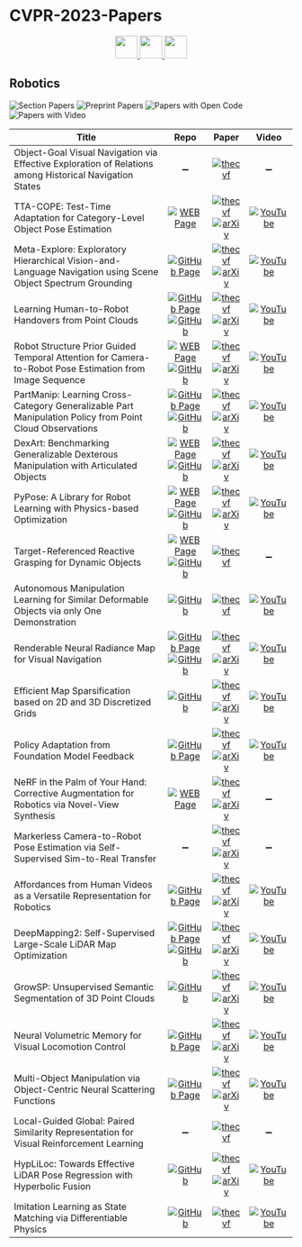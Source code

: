 # CVPR-2023-Papers

<div align="center">
  <a href="https://github.com/DmitryRyumin/CVPR-2023-Papers/blob/main/sections/vision-and-graphics.md">
    <img src="https://cdn.jsdelivr.net/gh/DmitryRyumin/NewEraAI-Papers@main/images/left.svg" width="40" />
  </a>
  <a href="https://github.com/DmitryRyumin/CVPR-2023-Papers/">
    <img src="https://cdn.jsdelivr.net/gh/DmitryRyumin/NewEraAI-Papers@main/images/home.svg" width="40" />
  </a>
  <a href="https://github.com/DmitryRyumin/CVPR-2023-Papers/blob/main/sections/transparency-fairness-accountability-privacy-ethics-in-vision.md">
    <img src="https://cdn.jsdelivr.net/gh/DmitryRyumin/NewEraAI-Papers@main/images/right.svg" width="40" />
  </a>
</div>

## Robotics

![Section Papers](https://img.shields.io/badge/Section%20Papers-23-42BA16) ![Preprint Papers](https://img.shields.io/badge/Preprint%20Papers-18-b31b1b) ![Papers with Open Code](https://img.shields.io/badge/Papers%20with%20Open%20Code-13-1D7FBF) ![Papers with Video](https://img.shields.io/badge/Papers%20with%20Video-18-FF0000)

| **Title** | **Repo** | **Paper** | **Video** |
|-----------|:--------:|:---------:|:---------:|
| Object-Goal Visual Navigation via Effective Exploration of Relations among Historical Navigation States | :heavy_minus_sign: | [![thecvf](https://img.shields.io/badge/pdf-thecvf-7395C5.svg)](https://openaccess.thecvf.com/content/CVPR2023/papers/Du_Object-Goal_Visual_Navigation_via_Effective_Exploration_of_Relations_Among_Historical_CVPR_2023_paper.pdf) | :heavy_minus_sign: |
| TTA-COPE: Test-Time Adaptation for Category-Level Object Pose Estimation | [![WEB Page](https://img.shields.io/badge/WEB-Page-159957.svg)](https://sites.google.com/view/taeyeop-lee/ttacope) | [![thecvf](https://img.shields.io/badge/pdf-thecvf-7395C5.svg)](https://openaccess.thecvf.com/content/CVPR2023/papers/Lee_TTA-COPE_Test-Time_Adaptation_for_Category-Level_Object_Pose_Estimation_CVPR_2023_paper.pdf) <br /> [![arXiv](https://img.shields.io/badge/arXiv-2303.16730-b31b1b.svg)](http://arxiv.org/abs/2303.16730) | [![YouTube](https://img.shields.io/badge/YouTube-%23FF0000.svg?style=for-the-badge&logo=YouTube&logoColor=white)](https://www.youtube.com/watch?v=MUgQ0yithis) |
| Meta-Explore: Exploratory Hierarchical Vision-and-Language Navigation using Scene Object Spectrum Grounding | [![GitHub Page](https://img.shields.io/badge/GitHub-Page-159957.svg)](https://rllab-snu.github.io/projects/Meta-Explore/doc.html) | [![thecvf](https://img.shields.io/badge/pdf-thecvf-7395C5.svg)](https://openaccess.thecvf.com/content/CVPR2023/papers/Hwang_Meta-Explore_Exploratory_Hierarchical_Vision-and-Language_Navigation_Using_Scene_Object_Spectrum_Grounding_CVPR_2023_paper.pdf) <br /> [![arXiv](https://img.shields.io/badge/arXiv-2303.04077-b31b1b.svg)](http://arxiv.org/abs/2303.04077) | [![YouTube](https://img.shields.io/badge/YouTube-%23FF0000.svg?style=for-the-badge&logo=YouTube&logoColor=white)](https://www.youtube.com/watch?v=nxWUedX5VpQ) |
| Learning Human-to-Robot Handovers from Point Clouds | [![GitHub Page](https://img.shields.io/badge/GitHub-Page-159957.svg)](https://handover-sim2real.github.io/) <br /> [![GitHub](https://img.shields.io/github/stars/NVlabs/handover-sim2real)](https://github.com/NVlabs/handover-sim2real) | [![thecvf](https://img.shields.io/badge/pdf-thecvf-7395C5.svg)](https://openaccess.thecvf.com/content/CVPR2023/papers/Christen_Learning_Human-to-Robot_Handovers_From_Point_Clouds_CVPR_2023_paper.pdf) <br /> [![arXiv](https://img.shields.io/badge/arXiv-2303.17592-b31b1b.svg)](http://arxiv.org/abs/2303.17592) | [![YouTube](https://img.shields.io/badge/YouTube-%23FF0000.svg?style=for-the-badge&logo=YouTube&logoColor=white)](https://www.youtube.com/watch?v=IsjCdoIAA7s) |
| Robot Structure Prior Guided Temporal Attention for Camera-to-Robot Pose Estimation from Image Sequence | [![WEB Page](https://img.shields.io/badge/WEB-Page-159957.svg)](https://sites.google.com/view/sgtapose) <br /> [![GitHub](https://img.shields.io/github/stars/Nimolty/SGTAPose)](https://github.com/Nimolty/SGTAPose) | [![thecvf](https://img.shields.io/badge/pdf-thecvf-7395C5.svg)](https://openaccess.thecvf.com/content/CVPR2023/papers/Tian_Robot_Structure_Prior_Guided_Temporal_Attention_for_Camera-to-Robot_Pose_Estimation_CVPR_2023_paper.pdf) <br /> [![arXiv](https://img.shields.io/badge/arXiv-2307.12106-b31b1b.svg)](http://arxiv.org/abs/2307.12106) | [![YouTube](https://img.shields.io/badge/YouTube-%23FF0000.svg?style=for-the-badge&logo=YouTube&logoColor=white)](https://www.youtube.com/watch?v=5fQp-yBubZs) |
| PartManip: Learning Cross-Category Generalizable Part Manipulation Policy from Point Cloud Observations | [![GitHub Page](https://img.shields.io/badge/GitHub-Page-159957.svg)](https://pku-epic.github.io/PartManip/) <br /> [![GitHub](https://img.shields.io/github/stars/PKU-EPIC/PartManip)](https://github.com/PKU-EPIC/PartManip) | [![thecvf](https://img.shields.io/badge/pdf-thecvf-7395C5.svg)](https://openaccess.thecvf.com/content/CVPR2023/papers/Geng_PartManip_Learning_Cross-Category_Generalizable_Part_Manipulation_Policy_From_Point_Cloud_CVPR_2023_paper.pdf) <br /> [![arXiv](https://img.shields.io/badge/arXiv-2303.16958-b31b1b.svg)](http://arxiv.org/abs/2303.16958) | [![YouTube](https://img.shields.io/badge/YouTube-%23FF0000.svg?style=for-the-badge&logo=YouTube&logoColor=white)](https://www.youtube.com/watch?v=k0LbcO1B-ac) |
| DexArt: Benchmarking Generalizable Dexterous Manipulation with Articulated Objects | [![WEB Page](https://img.shields.io/badge/WEB-Page-159957.svg)](https://www.chenbao.tech/dexart/) <br /> [![GitHub](https://img.shields.io/github/stars/Kami-code/dexart-release)](https://github.com/Kami-code/dexart-release) | [![thecvf](https://img.shields.io/badge/pdf-thecvf-7395C5.svg)](https://openaccess.thecvf.com/content/CVPR2023/papers/Bao_DexArt_Benchmarking_Generalizable_Dexterous_Manipulation_With_Articulated_Objects_CVPR_2023_paper.pdf) <br /> [![arXiv](https://img.shields.io/badge/arXiv-2305.05706-b31b1b.svg)](http://arxiv.org/abs/2305.05706) | [![YouTube](https://img.shields.io/badge/YouTube-%23FF0000.svg?style=for-the-badge&logo=YouTube&logoColor=white)](https://www.youtube.com/watch?v=V_EYQJO1W_U) |
| PyPose: A Library for Robot Learning with Physics-based Optimization | [![WEB Page](https://img.shields.io/badge/WEB-Page-159957.svg)](https://pypose.org/) <br /> [![GitHub](https://img.shields.io/github/stars/pypose/pypose)](https://github.com/pypose/pypose) | [![thecvf](https://img.shields.io/badge/pdf-thecvf-7395C5.svg)](https://openaccess.thecvf.com/content/CVPR2023/papers/Wang_PyPose_A_Library_for_Robot_Learning_With_Physics-Based_Optimization_CVPR_2023_paper.pdf) <br /> [![arXiv](https://img.shields.io/badge/arXiv-2209.15428-b31b1b.svg)](http://arxiv.org/abs/2209.15428) | [![YouTube](https://img.shields.io/badge/YouTube-%23FF0000.svg?style=for-the-badge&logo=YouTube&logoColor=white)](https://www.youtube.com/watch?v=XDtUDIWuGng) |
| Target-Referenced Reactive Grasping for Dynamic Objects | [![WEB Page](https://img.shields.io/badge/WEB-Page-159957.svg)](https://graspnet.net/reactive) <br /> [![GitHub](https://img.shields.io/github/stars/Todibo99/Target-referenced-Reactive-Grasping-for-Dynamic-Objects)](https://github.com/Todibo99/Target-referenced-Reactive-Grasping-for-Dynamic-Objects) | [![thecvf](https://img.shields.io/badge/pdf-thecvf-7395C5.svg)](https://openaccess.thecvf.com/content/CVPR2023/papers/Liu_Target-Referenced_Reactive_Grasping_for_Dynamic_Objects_CVPR_2023_paper.pdf) | :heavy_minus_sign: |
| Autonomous Manipulation Learning for Similar Deformable Objects via only One Demonstration | [![GitHub](https://img.shields.io/github/stars/renyu2016/DLCDO)](https://github.com/renyu2016/DLCDO) | [![thecvf](https://img.shields.io/badge/pdf-thecvf-7395C5.svg)](https://openaccess.thecvf.com/content/CVPR2023/papers/Ren_Autonomous_Manipulation_Learning_for_Similar_Deformable_Objects_via_Only_One_CVPR_2023_paper.pdf) | [![YouTube](https://img.shields.io/badge/YouTube-%23FF0000.svg?style=for-the-badge&logo=YouTube&logoColor=white)](https://www.youtube.com/watch?v=Y0FD0ihdEN0) |
| Renderable Neural Radiance Map for Visual Navigation | [![GitHub Page](https://img.shields.io/badge/GitHub-Page-159957.svg)](https://rllab-snu.github.io/projects/RNR-Map/) <br /> [![GitHub](https://img.shields.io/github/stars/rllab-snu/RNR-Map)](https://github.com/rllab-snu/RNR-Map) | [![thecvf](https://img.shields.io/badge/pdf-thecvf-7395C5.svg)](https://openaccess.thecvf.com/content/CVPR2023/papers/Kwon_Renderable_Neural_Radiance_Map_for_Visual_Navigation_CVPR_2023_paper.pdf) <br /> [![arXiv](https://img.shields.io/badge/arXiv-2303.00304-b31b1b.svg)](http://arxiv.org/abs/2303.00304) | [![YouTube](https://img.shields.io/badge/YouTube-%23FF0000.svg?style=for-the-badge&logo=YouTube&logoColor=white)](https://www.youtube.com/watch?v=1SF8_6BsA1c) |
| Efficient Map Sparsification based on 2D and 3D Discretized Grids | [![GitHub](https://img.shields.io/github/stars/fishmarch/SLAM_Map_Compression)](https://github.com/fishmarch/SLAM_Map_Compression) | [![thecvf](https://img.shields.io/badge/pdf-thecvf-7395C5.svg)](https://openaccess.thecvf.com/content/CVPR2023/papers/Zhang_Efficient_Map_Sparsification_Based_on_2D_and_3D_Discretized_Grids_CVPR_2023_paper.pdf) <br /> [![arXiv](https://img.shields.io/badge/arXiv-2303.10882-b31b1b.svg)](http://arxiv.org/abs/2303.10882) | [![YouTube](https://img.shields.io/badge/YouTube-%23FF0000.svg?style=for-the-badge&logo=YouTube&logoColor=white)](https://www.youtube.com/watch?v=gG1nFddFf-s) |
| Policy Adaptation from Foundation Model Feedback | [![GitHub Page](https://img.shields.io/badge/GitHub-Page-159957.svg)](https://geyuying.github.io/PAFF/) | [![thecvf](https://img.shields.io/badge/pdf-thecvf-7395C5.svg)](https://openaccess.thecvf.com/content/CVPR2023/papers/Ge_Policy_Adaptation_From_Foundation_Model_Feedback_CVPR_2023_paper.pdf) <br /> [![arXiv](https://img.shields.io/badge/arXiv-2212.07398-b31b1b.svg)](http://arxiv.org/abs/2212.07398) | [![YouTube](https://img.shields.io/badge/YouTube-%23FF0000.svg?style=for-the-badge&logo=YouTube&logoColor=white)](https://www.youtube.com/watch?v=5IZkbUFB2cM) |
| NeRF in the Palm of Your Hand: Corrective Augmentation for Robotics via Novel-View Synthesis | [![WEB Page](https://img.shields.io/badge/WEB-Page-159957.svg)](https://bland.website/spartn/) | [![thecvf](https://img.shields.io/badge/pdf-thecvf-7395C5.svg)](https://openaccess.thecvf.com/content/CVPR2023/papers/Zhou_NeRF_in_the_Palm_of_Your_Hand_Corrective_Augmentation_for_CVPR_2023_paper.pdf) <br /> [![arXiv](https://img.shields.io/badge/arXiv-2301.08556-b31b1b.svg)](http://arxiv.org/abs/2301.08556) | :heavy_minus_sign: |
| Markerless Camera-to-Robot Pose Estimation via Self-Supervised Sim-to-Real Transfer | :heavy_minus_sign: | [![thecvf](https://img.shields.io/badge/pdf-thecvf-7395C5.svg)](https://openaccess.thecvf.com/content/CVPR2023/papers/Lu_Markerless_Camera-to-Robot_Pose_Estimation_via_Self-Supervised_Sim-to-Real_Transfer_CVPR_2023_paper.pdf) <br /> [![arXiv](https://img.shields.io/badge/arXiv-2302.14332-b31b1b.svg)](http://arxiv.org/abs/2302.14332) | :heavy_minus_sign: |
| Affordances from Human Videos as a Versatile Representation for Robotics | [![GitHub Page](https://img.shields.io/badge/GitHub-Page-159957.svg)](https://vision-robotics-bridge.github.io/) | [![thecvf](https://img.shields.io/badge/pdf-thecvf-7395C5.svg)](https://openaccess.thecvf.com/content/CVPR2023/papers/Bahl_Affordances_From_Human_Videos_as_a_Versatile_Representation_for_Robotics_CVPR_2023_paper.pdf) <br /> [![arXiv](https://img.shields.io/badge/arXiv-2304.08488-b31b1b.svg)](http://arxiv.org/abs/2304.08488) | [![YouTube](https://img.shields.io/badge/YouTube-%23FF0000.svg?style=for-the-badge&logo=YouTube&logoColor=white)](https://www.youtube.com/watch?v=WdMYGESu8Ak) |
| DeepMapping2: Self-Supervised Large-Scale LiDAR Map Optimization | [![GitHub Page](https://img.shields.io/badge/GitHub-Page-159957.svg)](https://ai4ce.github.io/DeepMapping2/) <br /> [![GitHub](https://img.shields.io/github/stars/ai4ce/DeepMapping2)](https://github.com/ai4ce/DeepMapping2) | [![thecvf](https://img.shields.io/badge/pdf-thecvf-7395C5.svg)](https://openaccess.thecvf.com/content/CVPR2023/papers/Chen_DeepMapping2_Self-Supervised_Large-Scale_LiDAR_Map_Optimization_CVPR_2023_paper.pdf) <br /> [![arXiv](https://img.shields.io/badge/arXiv-2212.06331-b31b1b.svg)](http://arxiv.org/abs/2212.06331) | [![YouTube](https://img.shields.io/badge/YouTube-%23FF0000.svg?style=for-the-badge&logo=YouTube&logoColor=white)](https://www.youtube.com/watch?v=2NJ81JwY48o) |
| GrowSP: Unsupervised Semantic Segmentation of 3D Point Clouds | [![GitHub](https://img.shields.io/github/stars/vLAR-group/GrowSP)](https://github.com/vLAR-group/GrowSP) | [![thecvf](https://img.shields.io/badge/pdf-thecvf-7395C5.svg)](https://openaccess.thecvf.com/content/CVPR2023/papers/Zhang_GrowSP_Unsupervised_Semantic_Segmentation_of_3D_Point_Clouds_CVPR_2023_paper.pdf) <br /> [![arXiv](https://img.shields.io/badge/arXiv-2305.16404-b31b1b.svg)](http://arxiv.org/abs/2305.16404) | [![YouTube](https://img.shields.io/badge/YouTube-%23FF0000.svg?style=for-the-badge&logo=YouTube&logoColor=white)](https://www.youtube.com/watch?v=x_UW7hU3Ows) |
| Neural Volumetric Memory for Visual Locomotion Control | [![GitHub Page](https://img.shields.io/badge/GitHub-Page-159957.svg)](https://rchalyang.github.io/NVM/) | [![thecvf](https://img.shields.io/badge/pdf-thecvf-7395C5.svg)](https://openaccess.thecvf.com/content/CVPR2023/papers/Yang_Neural_Volumetric_Memory_for_Visual_Locomotion_Control_CVPR_2023_paper.pdf) <br /> [![arXiv](https://img.shields.io/badge/arXiv-2304.01201-b31b1b.svg)](http://arxiv.org/abs/2304.01201) | [![YouTube](https://img.shields.io/badge/YouTube-%23FF0000.svg?style=for-the-badge&logo=YouTube&logoColor=white)](https://www.youtube.com/watch?v=vJdt610GSGk) |
| Multi-Object Manipulation via Object-Centric Neural Scattering Functions | [![GitHub Page](https://img.shields.io/badge/GitHub-Page-159957.svg)](https://s-tian.github.io/projects/actionosf/) | [![thecvf](https://img.shields.io/badge/pdf-thecvf-7395C5.svg)](https://openaccess.thecvf.com/content/CVPR2023/papers/Tian_Multi-Object_Manipulation_via_Object-Centric_Neural_Scattering_Functions_CVPR_2023_paper.pdf) <br /> [![arXiv](https://img.shields.io/badge/arXiv-2306.08748-b31b1b.svg)](http://arxiv.org/abs/2306.08748) | [![YouTube](https://img.shields.io/badge/YouTube-%23FF0000.svg?style=for-the-badge&logo=YouTube&logoColor=white)](https://www.youtube.com/watch?v=yRZ2YVJHhGY) |
| Local-Guided Global: Paired Similarity Representation for Visual Reinforcement Learning | :heavy_minus_sign: | [![thecvf](https://img.shields.io/badge/pdf-thecvf-7395C5.svg)](https://openaccess.thecvf.com/content/CVPR2023/papers/Choi_Local-Guided_Global_Paired_Similarity_Representation_for_Visual_Reinforcement_Learning_CVPR_2023_paper.pdf) | :heavy_minus_sign: |
| HypLiLoc: Towards Effective LiDAR Pose Regression with Hyperbolic Fusion | [![GitHub](https://img.shields.io/github/stars/sijieaaa/HypLiLoc)](https://github.com/sijieaaa/HypLiLoc) | [![thecvf](https://img.shields.io/badge/pdf-thecvf-7395C5.svg)](https://openaccess.thecvf.com/content/CVPR2023/papers/Wang_HypLiLoc_Towards_Effective_LiDAR_Pose_Regression_With_Hyperbolic_Fusion_CVPR_2023_paper.pdf) <br /> [![arXiv](https://img.shields.io/badge/arXiv-2304.00932-b31b1b.svg)](http://arxiv.org/abs/2304.00932) | [![YouTube](https://img.shields.io/badge/YouTube-%23FF0000.svg?style=for-the-badge&logo=YouTube&logoColor=white)](https://www.youtube.com/watch?v=d8FMbENBmBA) |
| Imitation Learning as State Matching via Differentiable Physics | [![GitHub](https://img.shields.io/github/stars/sail-sg/ILD)](https://github.com/sail-sg/ILD) | [![thecvf](https://img.shields.io/badge/pdf-thecvf-7395C5.svg)](https://openaccess.thecvf.com/content/CVPR2023/papers/Chen_Imitation_Learning_As_State_Matching_via_Differentiable_Physics_CVPR_2023_paper.pdf) | [![YouTube](https://img.shields.io/badge/YouTube-%23FF0000.svg?style=for-the-badge&logo=YouTube&logoColor=white)](https://www.youtube.com/watch?v=6iNFJHPO8Hc) |
